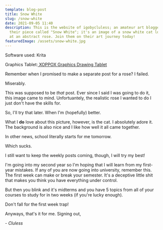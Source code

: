 ```yaml
---
template: blog-post
title: Snow White
slug: /snow-white
date: 2021-09-05 11:40
description: This is the website of igobycluless; an amateur art blogger. Here's
  their piece called "Snow White"; it's an image of a snow white cat looking up
  at an abstract rose. Join them on their art journey today!
featuredImage: /assets/snow-white.jpg
---
```

Software used: Krita

Graphics Tablet:[ XOPPOX Graphics Drawing Tablet](https://www.amazon.com/XOPPOX-Graphics-Battery-Free-Compatible-Painting/dp/B08TC1N6JS)

Remember when I promised to make a separate post for a rose? I failed. 

Miserably.

This was supposed to be *that* post. Ever since I said I was going to do it, this image came to mind. Unfortuantely, the realistic rose I wanted to do I just don't have the skills for.

So, I'll try that later. When I'm (hopefully) better.

What I **do** love about this picture, however, is the cat. I absolutely adore it. The background is also nice and I like how well it all came together.

In other news, school literally starts for me tomorrow.

Which sucks.

I still want to keep the weekly posts coming, though, I will try my best!

I'm going into my second year so I'm hoping that I will learn from my first-year mistakes. If any of you are now going into university, remember this. The first week can make or break your semester. It's a deceptive little shit that makes you think you have everything under control.

But then you blink and it's midterms and you have 5 topics from all of your courses to study for in two weeks (if you're lucky enough).

Don't fall for the first week trap!

Anyways, that's it for me. Signing out,

\- *Cluless*